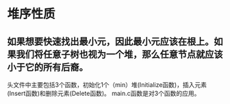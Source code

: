 # 堆序性质
## 如果想要快速找出最小元，因此最小元应该在根上。如果我们将任意子树也视为一个堆，那么任意节点就应该小于它的所有后裔。
头文件中主要包括3个函数，初始化1个（min）堆(Initialize函数)，插入元素(Insert函数)和删除元素(Delete函数)。
main.c函数是对3个函数的应用。
